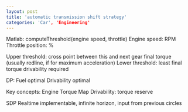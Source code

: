 ```yaml
---
layout: post
title: 'automatic transmission shift strategy'
categories: 'Car', 'Engineering'
---
```


Matlab: computeThreshold(engine speed, throttle)
Engine speed: RPM
Throttle position: %

Upper threshold: cross point between this and next gear final torque (usually redline, if for maximum acceleration)
Lower threshold: least final torque drivability required 

DP:
Fuel optimal
Drivability optimal

Key concepts:
Engine Torque Map
Drivability: torque reserve

SDP
Realtime implementable, infinite horizon, input from previous circles